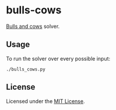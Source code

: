 <!-- Nikita Kouevda -->
<!-- 2014/11/23 -->

# bulls-cows

[Bulls and cows](https://en.wikipedia.org/wiki/Bulls_and_cows) solver.

## Usage

To run the solver over every possible input:

    ./bulls_cows.py

## License

Licensed under the [MIT License](http://www.opensource.org/licenses/MIT).
